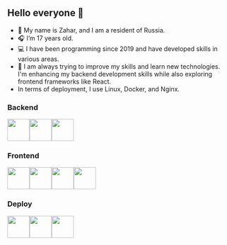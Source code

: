 ## Hello everyone 👋

- 👤 My name is Zahar, and I am a resident of Russia.
- 🎧 I’m 17 years old.
- 💻 I have been programming since 2019 and have developed skills in various areas.
- 🔭 I am always trying to improve my skills and learn new technologies. I'm enhancing my backend development skills while also exploring frontend frameworks like React.
- In terms of deployment, I use Linux, Docker, and Nginx.


### Backend
<div style='display: flex;'>
<img src="https://cdn3.iconfinder.com/data/icons/logos-and-brands-adobe/512/267_Python-1024.png" width=50>
<img src="https://cdn1.iconfinder.com/data/icons/soleicons-fill-vol-1/64/postgres_database_server_relational_dbms_sql-512.png" width=50>
<img src="https://cdn4.iconfinder.com/data/icons/logos-brands-5/24/redis-512.png" width=50>
</div>

### Frontend
<div style='display: flex;'>
<img src="https://cdn1.iconfinder.com/data/icons/logotypes/32/badge-html-5-512.png" width=50>
  <img src="https://cdn1.iconfinder.com/data/icons/logotypes/32/badge-css-3-1024.png" width=50>
  <img src="https://cdn4.iconfinder.com/data/icons/logos-and-brands/512/187_Js_logo_logos-1024.png" width=50>
  <img src="https://cdn4.iconfinder.com/data/icons/logos-3/600/React.js_logo-512.png" width=50>
</div>

### Deploy
<div style='display: flex;'>
<img src="https://cdn3.iconfinder.com/data/icons/social-media-2169/24/social_media_social_media_logo_docker-512.png" width=50>
  <img src="https://cdn2.iconfinder.com/data/icons/metro-ui-dock/512/OS_Ubuntu.png" width=50>
  <img src="https://cdn1.iconfinder.com/data/icons/programing-development-8/24/nginx_logo-512.png" width=50>
</div>
